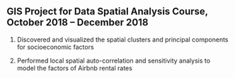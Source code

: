 ## GIS Project for Data Spatial Analysis Course, October 2018 – December 2018

1. Discovered and visualized the spatial clusters and principal components for socioeconomic factors

2. Performed local spatial auto-correlation and sensitivity analysis to model the factors of Airbnb rental rates

